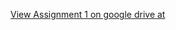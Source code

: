 [View Assignment 1 on google drive at](https://docs.google.com/document/d/1KVkoE0MHC04J0_mNiew4eRGnRX9kJObq/edit?usp=sharing&ouid=109077225434549934775&rtpof=true&sd=true)


